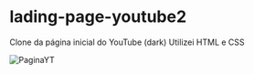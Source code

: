 # lading-page-youtube2
 Clone da página inicial do YouTube (dark)
 Utilizei HTML e CSS
 
 ![PaginaYT](https://github.com/isabela-rodriguesch/lading-page-youtube2/assets/130769029/d6c07676-9410-4481-894d-de9755059b6f)


